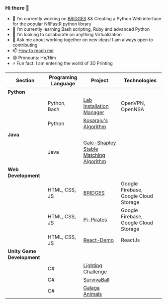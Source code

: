 ### Hi there 👋


<!--**ColbySawyer7/ColbySawyer7** is a ✨ _special_ ✨ repository because its `README.md` (this file) appears on your GitHub profile. -->

- 🔭 I’m currently working on [BRIDGES](https://cpopoviciu.github.io/BRIDGES/) && Creating a Python Web interface for the popular NflFastR python library
- 🌱 I’m currently learning Bash scripting, Ruby and advanced Python
- 👯 I’m looking to collaborate on anything Virtualization 
- 💬 Ask me about working together on new ideas! I am always open to contributing
- 📫 [How to reach me](https://colbysawyer7.github.io/)
- 😄 Pronouns: He/Him
- ⚡ Fun fact: I am entering the world of 3D Printing


| Section                   | Programing Language       | Project                   | Technologies
| ------------------------- | ------------------------- | ------------------------- | -------------------------
| **Python** |  |  | 
| | Python, Bash |[Lab Installation Manager](https://github.com/ColbySawyer7/Lab_Installation) | OpenVPN, OpenNSA
| | Python | [Kosaraju's Algorithm](https://github.com/ColbySawyer7/CSCI_3650/tree/main/Assn_03)| 
| **Java** | | |
| | Java | [Gale-Shapley Stable Matching Algorithm](https://github.com/ColbySawyer7/CSCI_3650/tree/main/Assn_01)| 
|**Web Development** | | |
| | HTML, CSS, JS | [BRIDGES](https://cpopoviciu.github.io/BRIDGES/) | Google Firebase, Google Cloud Storage
| | HTML, CSS, JS | [Pi-Pirates](https://pi-pirates-ecu.github.io/PI-Pirates-Site/)| Google Firebase, Google Cloud Storage
| | HTML, CSS, JS | [React-Demo](https://github.com/ColbySawyer7/react-demo)| ReactJs
| **Unity Game Development** | | | 
| | C# | [Lighting Challenge](https://github.com/ColbySawyer7/Lighting_Challenge) | 
| | C# | [SurvivaBall](https://github.com/ColbySawyer7/SurvivaBall) |
| | C# | [Galaga Animals](https://github.com/ColbySawyer7/GalagaAnimals)|

<!--
| **Rust** | | | 
| | Rust/Problem Solving | [Hanoi Problem in Rust with invariant cheks](https://github.com/jzinedine/rust_playground) | Rust
-->
